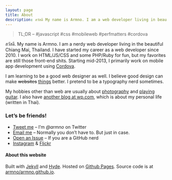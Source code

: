 ```yaml
---
layout: page
title: About
description: สวัสดี My name is Armno. I am a web developer living in beautiful Chiang Mai, Thailand. I started my career as a web developer since 2010. I work on HTML/JS/CSS/PHP and some Ruby for fun.
---
```


> TL;DR &ndash; #javascript #css #mobileweb #perfmatters #cordova

สวัสดี. My name is Armno. I am a nerdy web developer living in the beautiful Chiang Mai, Thailand. I have started my career as a web developer since 2010. I work on HTML/JS/CSS and some PHP/Ruby for fun, but my favorites are still those front-end shits. Starting mid-2013, I primarily work on mobile app development using [Cordova](http://cordova.io).

I am learning to be a good web designer as well. I believe good design can make <del>websites</del> <ins>things</ins> better. I pretend to be a typography nerd sometimes.

My hobbies other than web are usually about [photography](http://www.flickr.com/photos/armno) and [playing guitar](https://soundcloud.com/armno). I also have [another blog at wp.com](http://ahmalive.wordpress.com), which is about my personal life (written in Thai).

### Let&rsquo;s be friends!

- [Tweet me](https://twitter.com/armno) &ndash; I&rsquo;m _@armno_ on Twitter
- [Email me](mailto:monkeyarmno@gmail.com) &ndash; Normally you don&rsquo;t have to. But just in case.
- [Open an Issue](https://github.com/armno/armno/issues/new) &ndash; If you are a GitHub nerd
- [Instagram](http://instagram.com/armno) &amp; [Flickr](http://www.flickr.com/photos/armno)

#### About this website

Built with [Jekyll](http://jekyllrb.com) and [Hyde](http://hyde.getpoole.com/). Hosted on [Github Pages](http://pages.github.com). Source code is at [armno/armno.github.io](https://github.com/armno/armno.github.io).
